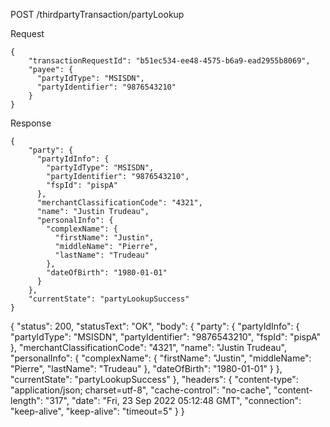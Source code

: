 POST /thirdpartyTransaction/partyLookup

Request
```
{
    "transactionRequestId": "b51ec534-ee48-4575-b6a9-ead2955b8069",
    "payee": {
      "partyIdType": "MSISDN",
      "partyIdentifier": "9876543210"
    }
}
```

Response
```
{
    "party": {
      "partyIdInfo": {
        "partyIdType": "MSISDN",
        "partyIdentifier": "9876543210",
        "fspId": "pispA"
      },
      "merchantClassificationCode": "4321",
      "name": "Justin Trudeau",
      "personalInfo": {
        "complexName": {
          "firstName": "Justin",
          "middleName": "Pierre",
          "lastName": "Trudeau"
        },
        "dateOfBirth": "1980-01-01"
      }
    },
    "currentState": "partyLookupSuccess"
}
```

{
  "status": 200,
  "statusText": "OK",
  "body": {
    "party": {
      "partyIdInfo": {
        "partyIdType": "MSISDN",
        "partyIdentifier": "9876543210",
        "fspId": "pispA"
      },
      "merchantClassificationCode": "4321",
      "name": "Justin Trudeau",
      "personalInfo": {
        "complexName": {
          "firstName": "Justin",
          "middleName": "Pierre",
          "lastName": "Trudeau"
        },
        "dateOfBirth": "1980-01-01"
      }
    },
    "currentState": "partyLookupSuccess"
  },
  "headers": {
    "content-type": "application/json; charset=utf-8",
    "cache-control": "no-cache",
    "content-length": "317",
    "date": "Fri, 23 Sep 2022 05:12:48 GMT",
    "connection": "keep-alive",
    "keep-alive": "timeout=5"
  }
}